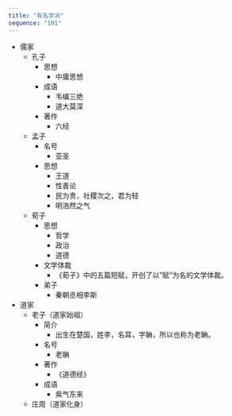 ```yaml
---
title: "有名学派"
sequence: "101"
---
```


- 儒家
    - 孔子
        - 思想
            - 中庸思想
        - 成语
            - 韦编三绝
            - 道大莫深
        - 著作
            - 六经
    - 孟子
        - 名号
            - 亚圣
        - 思想
            - 王道
            - 性善论
            - 民为贵，社稷次之，君为轻
            - 明浩然之气
    - 荀子
        - 思想
            - 哲学
            - 政治
            - 道德
        - 文学体裁
            - 《荀子》中的五篇短赋，开创了以”赋“为名的文学体裁。
        - 弟子
            - 秦朝丞相李斯
- 道家
    - 老子（道家始祖）
        - 简介
            - 出生在楚国，姓李，名耳，字聃，所以也称为老聃。
        - 名号
            - 老聃
        - 著作
            - 《道德经》
        - 成语
            - 紫气东来
    - 庄周（道家化身）